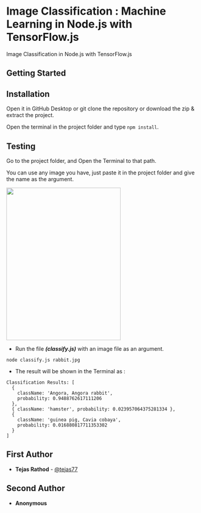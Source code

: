 # Image Classification : Machine Learning in Node.js with TensorFlow.js
Image Classification in Node.js with TensorFlow.js

## Getting Started

## Installation

Open it in GitHub Desktop or git clone the repository or download the zip & extract the project.

Open the terminal in the project folder and type `npm install`.

## Testing

Go to the project folder, and Open the Terminal to that path.

You can use any image you have, just paste it in the project folder and give the name as the argument.

<img src="https://github.com/tejas77/node-image-classification/blob/master/rabbit.jpg" height="400" width="300">

- Run the file **_(classify.js)_** with an image file as an argument.

```
node classify.js rabbit.jpg
```

- The result will be shown in the Terminal as :
```
Classification Results: [
  {
    className: 'Angora, Angora rabbit',
    probability: 0.9488762617111206
  },
  { className: 'hamster', probability: 0.023957064375281334 },
  {
    className: 'guinea pig, Cavia cobaya',
    probability: 0.016880817711353302
  }
]
```

## First Author 

* **Tejas Rathod** - [@tejas77](https://github.com/tejas77)
## Second Author
* **Anonymous**
